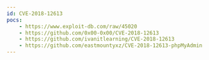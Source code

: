```yaml
---
id: CVE-2018-12613
pocs: 
    - https://www.exploit-db.com/raw/45020
    - https://github.com/0x00-0x00/CVE-2018-12613
    - https://github.com/ivanitlearning/CVE-2018-12613
    - https://github.com/eastmountyxz/CVE-2018-12613-phpMyAdmin
---
```

